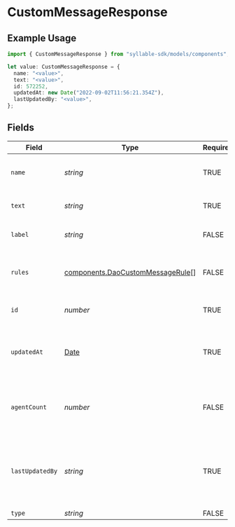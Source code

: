 # CustomMessageResponse

## Example Usage

```typescript
import { CustomMessageResponse } from "syllable-sdk/models/components";

let value: CustomMessageResponse = {
  name: "<value>",
  text: "<value>",
  id: 572252,
  updatedAt: new Date("2022-09-02T11:56:21.354Z"),
  lastUpdatedBy: "<value>",
};
```

## Fields

| Field                                                                                         | Type                                                                                          | Required                                                                                      | Description                                                                                   |
| --------------------------------------------------------------------------------------------- | --------------------------------------------------------------------------------------------- | --------------------------------------------------------------------------------------------- | --------------------------------------------------------------------------------------------- |
| `name`                                                                                        | *string*                                                                                      | TRUE                                                                            | The name of the custom message                                                                |
| `text`                                                                                        | *string*                                                                                      | TRUE                                                                            | The text of the custom message                                                                |
| `label`                                                                                       | *string*                                                                                      | FALSE                                                                            | The label of the custom message                                                               |
| `rules`                                                                                       | [components.DaoCustomMessageRule](../../models/components/daocustommessagerule.md)[]          | FALSE                                                                            | Rules for time-specific message variants                                                      |
| `id`                                                                                          | *number*                                                                                      | TRUE                                                                            | The ID of the custom message                                                                  |
| `updatedAt`                                                                                   | [Date](https://developer.mozilla.org/en-US/docs/Web/JavaScript/Reference/Global_Objects/Date) | TRUE                                                                            | Timestamp of the most recent update to the custom message                                     |
| `agentCount`                                                                                  | *number*                                                                                      | FALSE                                                                            | The number of agents using the custom message                                                 |
| `lastUpdatedBy`                                                                               | *string*                                                                                      | TRUE                                                                            | The email address of the user who most recently updated the custom message                    |
| `type`                                                                                        | *string*                                                                                      | FALSE                                                                            | N/A                                                                                           |